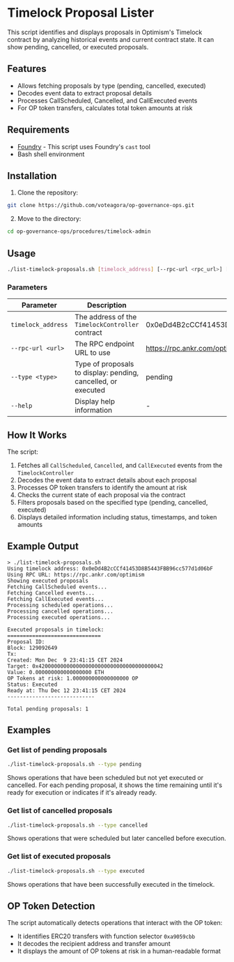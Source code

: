 # Timelock Proposal Lister

This script identifies and displays proposals in Optimism's Timelock contract by analyzing historical events and current contract state. It can show pending, cancelled, or executed proposals.

## Features

- Allows fetching proposals by type (pending, cancelled, executed)
- Decodes event data to extract proposal details
- Processes CallScheduled, Cancelled, and CallExecuted events
- For OP token transfers, calculates total token amounts at risk

## Requirements

- [Foundry](https://book.getfoundry.sh/getting-started/installation) - This script uses Foundry's `cast` tool
- Bash shell environment

## Installation

1. Clone the repository:
```bash
git clone https://github.com/voteagora/op-governance-ops.git
```

2. Move to the directory:
```bash
cd op-governance-ops/procedures/timelock-admin
```

## Usage

```bash
./list-timelock-proposals.sh [timelock_address] [--rpc-url <rpc_url>] [--type <type>] [--help]
```

### Parameters

| Parameter | Description | Default |
|-----------|-------------|---------|
| `timelock_address` | The address of the `TimelockController` contract | 0x0eDd4B2cCCf41453D8B5443FBB96cc577d1d06bF |
| `--rpc-url <url>` | The RPC endpoint URL to use | https://rpc.ankr.com/optimism |
| `--type <type>` | Type of proposals to display: pending, cancelled, or executed | pending |
| `--help` | Display help information | - |

## How It Works

The script:

1. Fetches all `CallScheduled`, `Cancelled`, and `CallExecuted` events from the `TimelockController`
2. Decodes the event data to extract details about each proposal
3. Processes OP token transfers to identify the amount at risk
4. Checks the current state of each proposal via the contract
5. Filters proposals based on the specified type (pending, cancelled, executed)
6. Displays detailed information including status, timestamps, and token amounts

## Example Output

```
> ./list-timelock-proposals.sh
Using timelock address: 0x0eDd4B2cCCf41453D8B5443FBB96cc577d1d06bF
Using RPC URL: https://rpc.ankr.com/optimism
Showing executed proposals
Fetching CallScheduled events...
Fetching Cancelled events...
Fetching CallExecuted events...
Processing scheduled operations...
Processing cancelled operations...
Processing executed operations...

Executed proposals in timelock:
==============================
Proposal ID: 
Block: 129092649
Tx: 
Created: Mon Dec  9 23:41:15 CET 2024
Target: 0x4200000000000000000000000000000000000042
Value: 0.000000000000000000 ETH
OP Tokens at risk: 1.000000000000000000 OP
Status: Executed
Ready at: Thu Dec 12 23:41:15 CET 2024
----------------------------

Total pending proposals: 1
```

## Examples

### Get list of pending proposals

```bash
./list-timelock-proposals.sh --type pending
```

Shows operations that have been scheduled but not yet executed or cancelled. For each pending proposal, it shows the time remaining until it's ready for execution or indicates if it's already ready.

### Get list of cancelled proposals

```bash
./list-timelock-proposals.sh --type cancelled
```

Shows operations that were scheduled but later cancelled before execution.

### Get list of executed proposals

```bash
./list-timelock-proposals.sh --type executed
```

Shows operations that have been successfully executed in the timelock.

## OP Token Detection

The script automatically detects operations that interact with the OP token:

- It identifies ERC20 transfers with function selector `0xa9059cbb`
- It decodes the recipient address and transfer amount
- It displays the amount of OP tokens at risk in a human-readable format